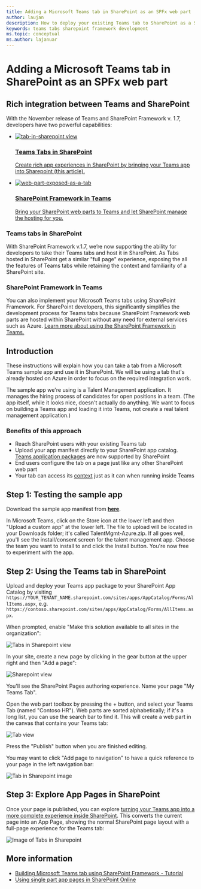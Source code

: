 ```yaml
---
title: Adding a Microsoft Teams tab in SharePoint as an SPFx web part
author: laujan
description: How to deploy your existing Teams tab to SharePoint as a SharePoint Framework web part.
keywords: teams tabs sharepoint framework development
ms.topic: conceptual
ms.author: lajanuar
---
```


# Adding a Microsoft Teams tab in SharePoint as an SPFx web part

## Rich integration between Teams and SharePoint

With the November release of Teams and SharePoint Framework v. 1.7, developers have two powerful capabilities:

<ul  class="panelContent cardsC">
<li>
    <a href="#introduction">
        <div class="cardSize">
            <div class="cardPadding">
                <div class="card">
                    <div class="cardImageOuter">
                        <div class="cardImage bgdAccent1">
                            <img src="~/assets/images/tabs/tabs-in-sharepoint/image084.png" alt="tab-in-sharepoint view"/>
                        </div>
                    </div>
                    <div class="cardText">
                        <h3>Teams Tabs in SharePoint</h3>
                        <p>Create rich app experiences in SharePoint by bringing your Teams app into Sharepoint (this article).</p>
                    </div>
                </div>
            </div>
        </div>
    </a>
</li>
<li>
    <a href="https://docs.microsoft.com/sharepoint/dev/spfx/web-parts/get-started/using-web-part-as-ms-teams-tab">
        <div class="cardSize">
            <div class="cardPadding">
                <div class="card">
                    <div class="cardImageOuter">
                        <div class="cardImage bgdAccent1">
                            <img src="~/assets/images/tabs/tabs-in-sharepoint/SharePoint-web-part-exposed-as-a-Tab-in-Microsoft-Teams.png" alt="web-part-exposed-as-a-tab" />
                        </div>
                    </div>
                    <div class="cardText">
                        <h3>SharePoint Framework in Teams</h3>
                        <p>Bring your SharePoint web parts to Teams and let SharePoint manage the hosting for you.</p>
                    </div>
                </div>
            </div>
        </div>
    </a>
</li>
</ul>

### Teams tabs in SharePoint

With SharePoint Framework v.1.7, we’re now supporting the ability for developers to take their Teams tabs and host it in SharePoint. As Tabs hosted in SharePoint get a similar "full page" experience, exposing the all the features of Teams tabs while retaining the context and familiarity of a SharePoint site.

### SharePoint Framework in Teams

You can also implement your Microsoft Teams tabs using SharePoint Framework. For SharePoint developers, this significantly simplifies the development process for Teams tabs because SharePoint Framework web parts are hosted within SharePoint without any need for external services such as Azure. [Learn more about using the SharePoint Framework in Teams.](/sharepoint/dev/spfx/web-parts/get-started/using-web-part-as-ms-teams-tab)

## Introduction

These instructions will explain how you can take a tab from a Microsoft Teams sample app and use it in SharePoint. We will be using a tab that's already hosted on Azure in order to focus on the required integration work.

The sample app we're using is a Talent Management application. It manages the hiring process of candidates for open positions in a team. (The app itself, while it looks nice, doesn't actually do anything. We want to focus on building a Teams app and loading it into Teams, not create a real talent management application.)

### Benefits of this approach

- Reach SharePoint users with your existing Teams tab
- Upload your app manifest directly to your SharePoint app catalog. [Teams application packages](~/concepts/build-and-test/apps-package.md) are now supported by SharePoint
- End users configure the tab on a page just like any other SharePoint web part
- Your tab can access its [context](~/tabs/how-to/access-teams-context.md) just as it can when running inside Teams

## Step 1: Testing the sample app

Download the sample app manifest from [**here**](https://github.com/MicrosoftDocs/msteams-docs/raw/master/msteams-platform/assets/downloads/TalentMgmt-Azure.zip).

In Microsoft Teams, click on the Store icon at the lower left and then "Upload a custom app" at the lower left. The file to upload will be located in your Downloads folder; it's called TalentMgmt-Azure.zip. If all goes well, you'll see the install/consent screen for the talent management app. Choose the team you want to install to and click the Install button. You're now free to experiment with the app.

## Step 2: Using the Teams tab in SharePoint

Upload and deploy your Teams app package to your SharePoint App Catalog by visiting `https://YOUR_TENANT_NAME.sharepoint.com/sites/apps/AppCatalog/Forms/AllItems.aspx`, e.g. `https://contoso.sharepoint.com/sites/apps/AppCatalog/Forms/AllItems.aspx`.

When prompted, enable "Make this solution available to all sites in the organization":

![Tabs in Sharepoint view](~/assets/images/tabs/tabs-in-sharepoint/image065.png)

In your site, create a new page by clicking in the gear button at the upper right and then "Add a page":

![Sharepoint view](~/assets/images/tabs/tabs-in-sharepoint/image066.png)

You'll see the SharePoint Pages authoring experience. Name your page "My Teams Tab".

Open the web part toolbox by pressing the + button, and select your Teams Tab (named "Contoso HR"). Web parts are sorted alphabetically; if it's a long list, you can use the search bar to find it. This will create a web part in the canvas that contains your Teams tab:

![Tab view](~/assets/images/tabs/tabs-in-sharepoint/image071.png)

Press the "Publish" button when you are finished editing.

You may want to click "Add page to navigation" to have a quick reference to your page in the left navigation bar:

![Tab in Sharepoint image](~/assets/images/tabs/tabs-in-sharepoint/image073.png)

## Step 3: Explore App Pages in SharePoint

Once your page is published, you can explore [turning your Teams app into a more complete experience inside SharePoint](/sharepoint/dev/spfx/web-parts/single-part-app-pages). This converts the current page into an App Page, showing the normal SharePoint page layout with a full-page experience for the Teams tab:

![Image of Tabs in Sharepoint](~/assets/images/tabs/tabs-in-sharepoint/image085.png)

## More information

- [Building Microsoft Teams tab using SharePoint Framework - Tutorial](/sharepoint/dev/spfx/web-parts/get-started/using-web-part-as-ms-teams-tab)
- [Using single part app pages in SharePoint Online](/sharepoint/dev/spfx/web-parts/single-part-app-pages)
